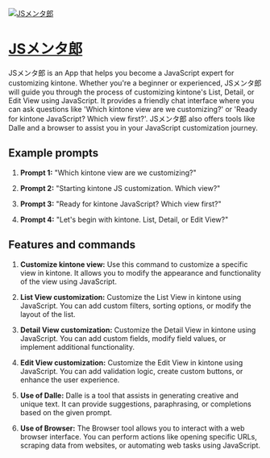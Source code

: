 [![JSメンタ郎](https://files.oaiusercontent.com/file-zgoqhCjgh1qz01SuS0Uh0oty?se=2123-10-18T21%3A25%3A20Z&sp=r&sv=2021-08-06&sr=b&rscc=max-age%3D31536000%2C%20immutable&rscd=attachment%3B%20filename%3Daca50de8-b959-4198-9856-78b0f3f96b0b.png&sig=vleVtvkh7s9g09/9aAbC0fgkQSywownMKxQ43nHRMUc%3D)](https://chat.openai.com/g/g-aUbXfCMqn-jsmentalang)

# [JSメンタ郎](https://chat.openai.com/g/g-aUbXfCMqn-jsmentalang)

JSメンタ郎 is an App that helps you become a JavaScript expert for customizing kintone. Whether you're a beginner or experienced, JSメンタ郎 will guide you through the process of customizing kintone's List, Detail, or Edit View using JavaScript. It provides a friendly chat interface where you can ask questions like 'Which kintone view are we customizing?' or 'Ready for kintone JavaScript? Which view first?'. JSメンタ郎 also offers tools like Dalle and a browser to assist you in your JavaScript customization journey.

## Example prompts

1. **Prompt 1:** "Which kintone view are we customizing?"

2. **Prompt 2:** "Starting kintone JS customization. Which view?"

3. **Prompt 3:** "Ready for kintone JavaScript? Which view first?"

4. **Prompt 4:** "Let's begin with kintone. List, Detail, or Edit View?"

## Features and commands

1. **Customize kintone view:** Use this command to customize a specific view in kintone. It allows you to modify the appearance and functionality of the view using JavaScript.

2. **List View customization:** Customize the List View in kintone using JavaScript. You can add custom filters, sorting options, or modify the layout of the list.

3. **Detail View customization:** Customize the Detail View in kintone using JavaScript. You can add custom fields, modify field values, or implement additional functionality.

4. **Edit View customization:** Customize the Edit View in kintone using JavaScript. You can add validation logic, create custom buttons, or enhance the user experience.

5. **Use of Dalle:** Dalle is a tool that assists in generating creative and unique text. It can provide suggestions, paraphrasing, or completions based on the given prompt.

6. **Use of Browser:** The Browser tool allows you to interact with a web browser interface. You can perform actions like opening specific URLs, scraping data from websites, or automating web tasks using JavaScript.